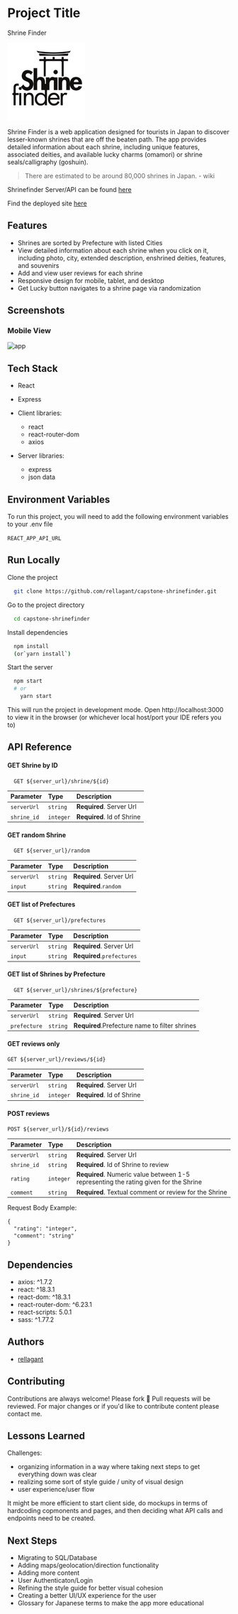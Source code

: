 # Project Title

Shrine Finder


<img src="./src/assets/images/icons/shrinefinderlrgwhite.svg" width="175">

Shrine Finder is a web application designed for tourists in Japan to discover lesser-known shrines that are off the beaten path. The app provides detailed information about each shrine, including unique features, associated deities, and available lucky charms (omamori) or shrine seals/calligraphy (goshuin).
>There are estimated to be around 80,000 shrines in Japan. - wiki

Shrinefinder Server/API can be found [here](https://github.com/rellagant/shrinefinder-server)

Find the deployed site [here](https://shrinefinder.netlify.app/)

## Features

- Shrines are sorted by Prefecture with listed Cities
- View detailed information about each shrine when you click on it,
  including photo, city, extended description, enshrined deities, 
  features, and souvenirs
- Add and view user reviews for each shrine
- Responsive design for mobile, tablet, and desktop
- Get Lucky button navigates to a shrine page via randomization

## Screenshots 

### Mobile View
![app](./src/assets/mockups/ShrineFinderMobile.gif)

## Tech Stack

- React
- Express

- Client libraries: 
    - react
    - react-router-dom
    - axios

- Server libraries:
    - express
    - json data

## Environment Variables

To run this project, you will need to add the following environment variables to your .env file

`REACT_APP_API_URL`

## Run Locally

Clone the project

```bash
  git clone https://github.com/rellagant/capstone-shrinefinder.git
```

Go to the project directory

```bash
  cd capstone-shrinefinder
```

Install dependencies

```bash
  npm install
  (or`yarn install`)
```

Start the server

```bash
  npm start
  # or
    yarn start
```

This will run the project in development mode. Open http://localhost:3000 to view it in the browser (or whichever local host/port your IDE refers you to)

## API Reference

#### GET Shrine by ID
```http
  GET ${server_url}/shrine/${id}
```

| Parameter | Type     | Description                       |
| :-------- | :------- | :-------------------------------- |
| `serverUrl` | `string` | **Required**. Server Url        |
| `shrine_id` | `integer` | **Required**. Id of Shrine     |


#### GET random Shrine
```http
  GET ${server_url}/random
```
| Parameter | Type     | Description                       |
| :-------- | :------- | :-------------------------------- |
| `serverUrl` | `string` | **Required**. Server Url        |
| `input`      | `string` | **Required**.`random`    |


#### GET list of Prefectures
```http
  GET ${server_url}/prefectures
```
| Parameter | Type     | Description                       |
| :-------- | :------- | :-------------------------------- |
| `serverUrl` | `string` | **Required**. Server Url        |
| `input`     | `string` | **Required**.`prefectures`    |

#### GET list of Shrines by Prefecture
``` http
  GET ${server_url}/shrines/${prefecture}
```
| Parameter | Type     | Description                       |
| :-------- | :------- | :-------------------------------- |
| `serverUrl` | `string` | **Required**. Server Url        |
| `prefecture` | `string` | **Required**.Prefecture name to filter shrines |

#### GET reviews only
```http
GET ${server_url}/reviews/${id}
```
| Parameter | Type     | Description                       |
| :-------- | :------- | :-------------------------------- |
| `serverUrl` | `string` | **Required**. Server Url        |
| `shrine_id` | `integer` | **Required**. Id of Shrine     |

#### POST reviews
```http
POST ${server_url}/${id}/reviews
```
| Parameter | Type     | Description                       |
| :-------- | :------- | :-------------------------------- |
| `serverUrl` | `string` | **Required**. Server Url        |
| `shrine_id` | `string` | **Required**. Id of Shrine to review     |
| `rating` | `integer` | **Required**. Numeric value between 1-5 representing the rating given for the Shrine |
|`comment` | `string` |  **Required**. Textual comment or review for the Shrine |

Request Body Example: 
```
{
  "rating": "integer",
  "comment": "string"
}
```

## Dependencies

* axios: ^1.7.2
* react: ^18.3.1
* react-dom: ^18.3.1
* react-router-dom: ^6.23.1
* react-scripts: 5.0.1
* sass: ^1.77.2

## Authors

- [rellagant](https://www.github.com/rellagant)

## Contributing

Contributions are always welcome! 
Please fork 🍴
Pull requests will be reviewed. 
For major changes or if you'd like to contribute content please contact me. 


## Lessons Learned

Challenges: 
* organizing information in a way where taking next steps to get everything down was clear
* realizing some sort of style guide / unity of visual design
* user experience/user flow

It might be more efficient to start client side, do mockups in terms of hardcoding copmonents and pages, and then deciding what API calls and endpoints need to be created.

## Next Steps

* Migrating to SQL/Database 
* Adding maps/geolocation/direction functionality
* Adding more content
* User Authenticaton/Login
* Refining the style guide for better visual cohesion
* Creating a better UI/UX experience for the user
* Glossary for Japanese terms to make the app more educational


